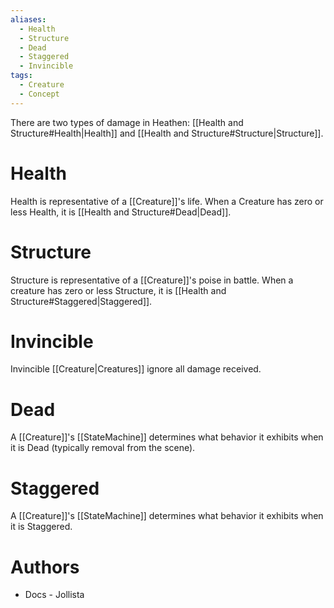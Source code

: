 ```yaml
---
aliases:
  - Health
  - Structure
  - Dead
  - Staggered
  - Invincible
tags:
  - Creature
  - Concept
---
```

There are two types of damage in Heathen: [[Health and Structure#Health|Health]] and [[Health and Structure#Structure|Structure]].
# Health
Health is representative of a [[Creature]]'s life. When a Creature has zero or less Health, it is [[Health and Structure#Dead|Dead]].
# Structure
Structure is representative of a [[Creature]]'s poise in battle. When a creature has zero or less Structure, it is [[Health and Structure#Staggered|Staggered]].
# Invincible
Invincible [[Creature|Creatures]] ignore all damage received.
# Dead
A [[Creature]]'s [[StateMachine]] determines what behavior it exhibits when it is Dead (typically removal from the scene).
# Staggered
A [[Creature]]'s [[StateMachine]] determines what behavior it exhibits when it is Staggered.
# Authors
- Docs - Jollista